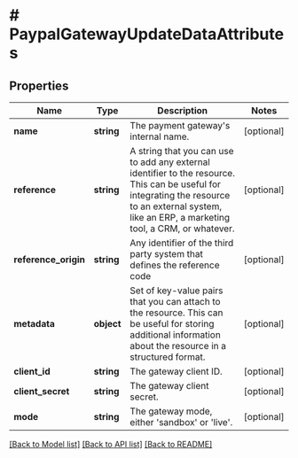 # # PaypalGatewayUpdateDataAttributes

## Properties

Name | Type | Description | Notes
------------ | ------------- | ------------- | -------------
**name** | **string** | The payment gateway&#39;s internal name. | [optional]
**reference** | **string** | A string that you can use to add any external identifier to the resource. This can be useful for integrating the resource to an external system, like an ERP, a marketing tool, a CRM, or whatever. | [optional]
**reference_origin** | **string** | Any identifier of the third party system that defines the reference code | [optional]
**metadata** | **object** | Set of key-value pairs that you can attach to the resource. This can be useful for storing additional information about the resource in a structured format. | [optional]
**client_id** | **string** | The gateway client ID. | [optional]
**client_secret** | **string** | The gateway client secret. | [optional]
**mode** | **string** | The gateway mode, either &#39;sandbox&#39; or &#39;live&#39;. | [optional]

[[Back to Model list]](../../README.md#models) [[Back to API list]](../../README.md#endpoints) [[Back to README]](../../README.md)
